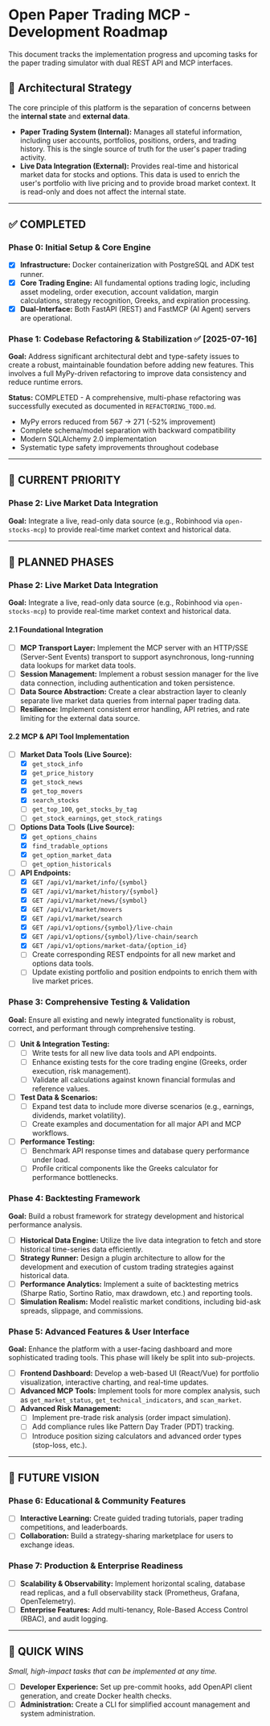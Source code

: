 # Open Paper Trading MCP - Development Roadmap

This document tracks the implementation progress and upcoming tasks for the paper trading simulator with dual REST API and MCP interfaces.

## 🧭 Architectural Strategy
The core principle of this platform is the separation of concerns between the **internal state** and **external data**.

- **Paper Trading System (Internal):** Manages all stateful information, including user accounts, portfolios, positions, orders, and trading history. This is the single source of truth for the user's paper trading activity.
- **Live Data Integration (External):** Provides real-time and historical market data for stocks and options. This data is used to enrich the user's portfolio with live pricing and to provide broad market context. It is read-only and does not affect the internal state.

---

## ✅ COMPLETED

### Phase 0: Initial Setup & Core Engine
- [x] **Infrastructure:** Docker containerization with PostgreSQL and ADK test runner.
- [x] **Core Trading Engine:** All fundamental options trading logic, including asset modeling, order execution, account validation, margin calculations, strategy recognition, Greeks, and expiration processing.
- [x] **Dual-Interface:** Both FastAPI (REST) and FastMCP (AI Agent) servers are operational.

### Phase 1: Codebase Refactoring & Stabilization ✅ [2025-07-16]
**Goal:** Address significant architectural debt and type-safety issues to create a robust, maintainable foundation before adding new features. This involves a full MyPy-driven refactoring to improve data consistency and reduce runtime errors.

**Status:** COMPLETED - A comprehensive, multi-phase refactoring was successfully executed as documented in `REFACTORING_TODO.md`. 
- MyPy errors reduced from 567 → 271 (-52% improvement)
- Complete schema/model separation with backward compatibility
- Modern SQLAlchemy 2.0 implementation
- Systematic type safety improvements throughout codebase

---

## 🚧 CURRENT PRIORITY

### Phase 2: Live Market Data Integration
**Goal:** Integrate a live, read-only data source (e.g., Robinhood via `open-stocks-mcp`) to provide real-time market context and historical data.

---

## 🚀 PLANNED PHASES

### Phase 2: Live Market Data Integration
**Goal:** Integrate a live, read-only data source (e.g., Robinhood via `open-stocks-mcp`) to provide real-time market context and historical data.

#### 2.1 Foundational Integration
- [ ] **MCP Transport Layer:** Implement the MCP server with an HTTP/SSE (Server-Sent Events) transport to support asynchronous, long-running data lookups for market data tools.
- [ ] **Session Management:** Implement a robust session manager for the live data connection, including authentication and token persistence.
- [ ] **Data Source Abstraction:** Create a clear abstraction layer to cleanly separate live market data queries from internal paper trading data.
- [ ] **Resilience:** Implement consistent error handling, API retries, and rate limiting for the external data source.

#### 2.2 MCP & API Tool Implementation
- [ ] **Market Data Tools (Live Source):**
  - [x] `get_stock_info`
  - [x] `get_price_history`
  - [x] `get_stock_news`
  - [x] `get_top_movers`
  - [x] `search_stocks`
  - [ ] `get_top_100`, `get_stocks_by_tag`
  - [ ] `get_stock_earnings`, `get_stock_ratings`
- [ ] **Options Data Tools (Live Source):**
  - [x] `get_options_chains`
  - [x] `find_tradable_options`
  - [x] `get_option_market_data`
  - [ ] `get_option_historicals`
- [ ] **API Endpoints:**
  - [x] `GET /api/v1/market/info/{symbol}`
  - [x] `GET /api/v1/market/history/{symbol}`
  - [x] `GET /api/v1/market/news/{symbol}`
  - [x] `GET /api/v1/market/movers`
  - [x] `GET /api/v1/market/search`
  - [x] `GET /api/v1/options/{symbol}/live-chain`
  - [x] `GET /api/v1/options/{symbol}/live-chain/search`
  - [x] `GET /api/v1/options/market-data/{option_id}`
  - [ ] Create corresponding REST endpoints for all new market and options data tools.
  - [ ] Update existing portfolio and position endpoints to enrich them with live market prices.

### Phase 3: Comprehensive Testing & Validation
**Goal:** Ensure all existing and newly integrated functionality is robust, correct, and performant through comprehensive testing.

- [ ] **Unit & Integration Testing:**
  - [ ] Write tests for all new live data tools and API endpoints.
  - [ ] Enhance existing tests for the core trading engine (Greeks, order execution, risk management).
  - [ ] Validate all calculations against known financial formulas and reference values.
- [ ] **Test Data & Scenarios:**
  - [ ] Expand test data to include more diverse scenarios (e.g., earnings, dividends, market volatility).
  - [ ] Create examples and documentation for all major API and MCP workflows.
- [ ] **Performance Testing:**
  - [ ] Benchmark API response times and database query performance under load.
  - [ ] Profile critical components like the Greeks calculator for performance bottlenecks.

### Phase 4: Backtesting Framework
**Goal:** Build a robust framework for strategy development and historical performance analysis.

- [ ] **Historical Data Engine:** Utilize the live data integration to fetch and store historical time-series data efficiently.
- [ ] **Strategy Runner:** Design a plugin architecture to allow for the development and execution of custom trading strategies against historical data.
- [ ] **Performance Analytics:** Implement a suite of backtesting metrics (Sharpe Ratio, Sortino Ratio, max drawdown, etc.) and reporting tools.
- [ ] **Simulation Realism:** Model realistic market conditions, including bid-ask spreads, slippage, and commissions.

### Phase 5: Advanced Features & User Interface
**Goal:** Enhance the platform with a user-facing dashboard and more sophisticated trading tools. This phase will likely be split into sub-projects.

- [ ] **Frontend Dashboard:** Develop a web-based UI (React/Vue) for portfolio visualization, interactive charting, and real-time updates.
- [ ] **Advanced MCP Tools:** Implement tools for more complex analysis, such as `get_market_status`, `get_technical_indicators`, and `scan_market`.
- [ ] **Advanced Risk Management:**
  - [ ] Implement pre-trade risk analysis (order impact simulation).
  - [ ] Add compliance rules like Pattern Day Trader (PDT) tracking.
  - [ ] Introduce position sizing calculators and advanced order types (stop-loss, etc.).

---

## 🔭 FUTURE VISION

### Phase 6: Educational & Community Features
- [ ] **Interactive Learning:** Create guided trading tutorials, paper trading competitions, and leaderboards.
- [ ] **Collaboration:** Build a strategy-sharing marketplace for users to exchange ideas.

### Phase 7: Production & Enterprise Readiness
- [ ] **Scalability & Observability:** Implement horizontal scaling, database read replicas, and a full observability stack (Prometheus, Grafana, OpenTelemetry).
- [ ] **Enterprise Features:** Add multi-tenancy, Role-Based Access Control (RBAC), and audit logging.

---

## 🎯 QUICK WINS
*Small, high-impact tasks that can be implemented at any time.*

- [ ] **Developer Experience:** Set up pre-commit hooks, add OpenAPI client generation, and create Docker health checks.
- [ ] **Administration:** Create a CLI for simplified account management and system administration.